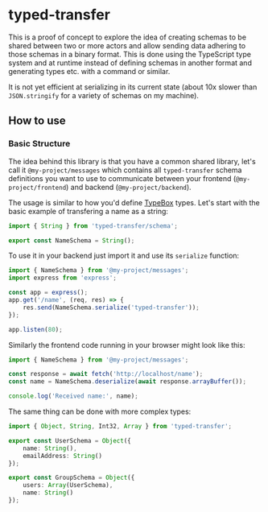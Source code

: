 # typed-transfer

This is a proof of concept to explore the idea of creating schemas to be shared between two or more actors and allow sending data adhering to those schemas in a binary format. This is done using the TypeScript type system and at runtime instead of defining schemas in another format and generating types etc. with a command or similar.

It is not yet efficient at serializing in its current state (about 10x slower than `JSON.stringify` for a variety of schemas on my machine).

## How to use
### Basic Structure

The idea behind this library is that you have a common shared library, let's call it `@my-project/messages` which contains all `typed-transfer` schema definitions you want to use to communicate between your frontend (`@my-project/frontend`) and backend (`@my-project/backend`).

The usage is similar to how you'd define [TypeBox](https://github.com/sinclairzx81/typebox) types. Let's start with the basic example of transfering a name as a string:

``` ts
import { String } from 'typed-transfer/schema';

export const NameSchema = String();
```

To use it in your backend just import it and use its `serialize` function:

``` ts
import { NameSchema } from '@my-project/messages';
import express from 'express';

const app = express();
app.get('/name', (req, res) => {
    res.send(NameSchema.serialize('typed-transfer'));
});

app.listen(80);
```

Similarly the frontend code running in your browser might look like this:
``` ts
import { NameSchema } from '@my-project/messages';

const response = await fetch('http://localhost/name');
const name = NameSchema.deserialize(await response.arrayBuffer());

console.log('Received name:', name);
```

The same thing can be done with more complex types:
``` ts
import { Object, String, Int32, Array } from 'typed-transfer';

export const UserSchema = Object({
    name: String(),
    emailAddress: String()
});

export const GroupSchema = Object({
    users: Array(UserSchema),
    name: String()
});
```